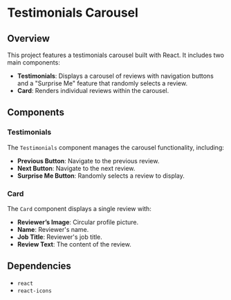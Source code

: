 # Testimonials Carousel

## Overview

This project features a testimonials carousel built with React. It includes two main components:

- **Testimonials**: Displays a carousel of reviews with navigation buttons and a "Surprise Me" feature that randomly selects a review.
- **Card**: Renders individual reviews within the carousel.

## Components

### Testimonials

The `Testimonials` component manages the carousel functionality, including:

- **Previous Button**: Navigate to the previous review.
- **Next Button**: Navigate to the next review.
- **Surprise Me Button**: Randomly selects a review to display.

### Card

The `Card` component displays a single review with:

- **Reviewer’s Image**: Circular profile picture.
- **Name**: Reviewer's name.
- **Job Title**: Reviewer's job title.
- **Review Text**: The content of the review.

## Dependencies

- `react`
- `react-icons`

